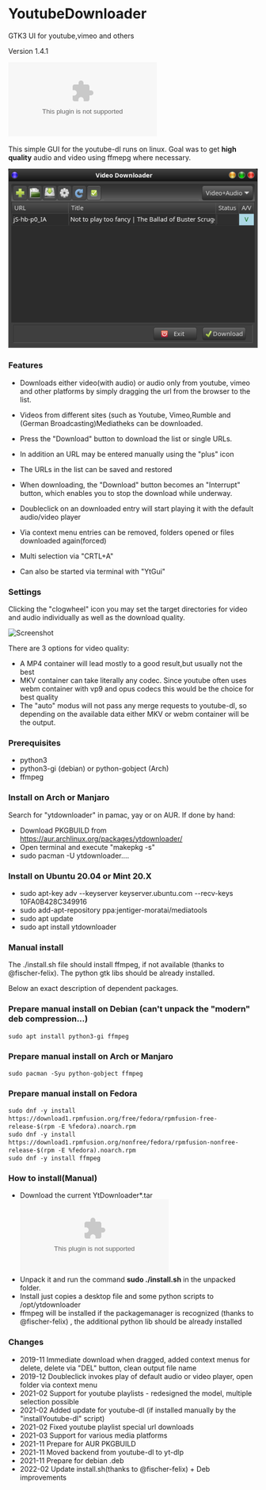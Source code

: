 # YoutubeDownloader
GTK3 UI for youtube,vimeo and others

Version 1.4.1

![Download](https://github.com/kanehekili/YoutubeDownloader/releases/download/1.4.2/YtDownloader1.4.2.tar)

This simple GUI for the youtube-dl runs on linux. Goal was to get **high quality** audio and video using ffmepg where necessary.

![Screenshot](./Yt.png)

### Features
* Downloads either video(with audio) or audio only from youtube, vimeo and other platforms by simply dragging the url from the browser to the list. 

* Videos from different sites (such as Youtube, Vimeo,Rumble and (German Broadcasting)Mediatheks can be downloaded.

* Press the "Download" button to download the list or single URLs.

* In addition an URL may be entered manually using the "plus" icon

* The URLs in the list can be saved and restored

* When downloading, the "Download" button becomes an "Interrupt" button, which enables you to stop the download while underway.

* Doubleclick on an downloaded entry will start playing it with the default audio/video player

* Via context menu entries can be removed, folders opened or files downloaded again(forced)

* Multi selection via "CRTL+A" 

* Can also be started via terminal with "YtGui"

### Settings
Clicking the "clogwheel" icon you may set the target directories for video and audio individually as well as the download quality.

![Screenshot](./YtSettings.png)

There are 3 options for video quality:
* A MP4 container will lead mostly to a good result,but usually not the best
* MKV container can take literally any codec. Since youtube often uses webm container with vp9 and opus codecs this would be the choice for best quality
* The "auto" modus will not pass any merge requests to youtube-dl, so depending on the available data either MKV or webm container will be the output. 

### Prerequisites
  * python3
  * python3-gi (debian) or python-gobject (Arch)
  * ffmpeg


### Install on Arch or Manjaro
Search for "ytdownloader" in pamac, yay or on AUR. If done by hand:
* Download PKGBUILD from https://aur.archlinux.org/packages/ytdownloader/
* Open terminal and execute "makepkg -s"
* sudo pacman -U ytdownloader.... 

### Install on Ubuntu 20.04 or Mint 20.X
* sudo apt-key adv --keyserver keyserver.ubuntu.com --recv-keys 10FA0B428C349916
* sudo add-apt-repository ppa:jentiger-moratai/mediatools
* sudo apt update
* sudo apt install ytdownloader

### Manual install
The ./install.sh file should install ffmpeg, if not available (thanks to @fischer-felix). The python gtk libs should be already installed.

Below an exact description of dependent packages. 

### Prepare manual install on Debian (can't unpack the "modern" deb compression...)
```
sudo apt install python3-gi ffmpeg
```
### Prepare manual install on Arch or Manjaro
```
sudo pacman -Syu python-gobject ffmpeg
```

### Prepare manual install on Fedora
```
sudo dnf -y install https://download1.rpmfusion.org/free/fedora/rpmfusion-free-release-$(rpm -E %fedora).noarch.rpm
sudo dnf -y install https://download1.rpmfusion.org/nonfree/fedora/rpmfusion-nonfree-release-$(rpm -E %fedora).noarch.rpm
sudo dnf -y install ffmpeg
```

### How to install(Manual)
* Download the current YtDownloader*.tar ![here](https://github.com/kanehekili/YoutubeDownloader/releases/download/1.4.0/YtDownloader1.4.0.tar)
* Unpack it and run the command  **sudo ./install.sh** in the unpacked folder.
* Install just copies a desktop file and some python scripts to /opt/ytdownloader
* ffmpeg will be installed if the packagemanager is recognized (thanks to @fischer-felix) , the additional python lib should be already installed


### Changes
 * 2019-11 Immediate download when dragged, added context menus for delete, delete via "DEL" button, clean output file name   
 * 2019-12 Doubleclick invokes play of default audio or video player, open folder via context menu  
 * 2021-02 Support for youtube playlists - redesigned the model, multiple selection possible
 * 2021-02 Added update for youtube-dl (if installed manually by the "installYoutube-dl" script)
 * 2021-02 Fixed youtube playlist special url downloads
 * 2021-03 Support for various media platforms
 * 2021-11 Prepare for AUR PKGBUILD
 * 2021-11 Moved backend from youtube-dl to yt-dlp
 * 2021-11 Prepare for debian .deb 
 * 2022-02 Update install.sh(thanks to @fischer-felix) + Deb improvements
 